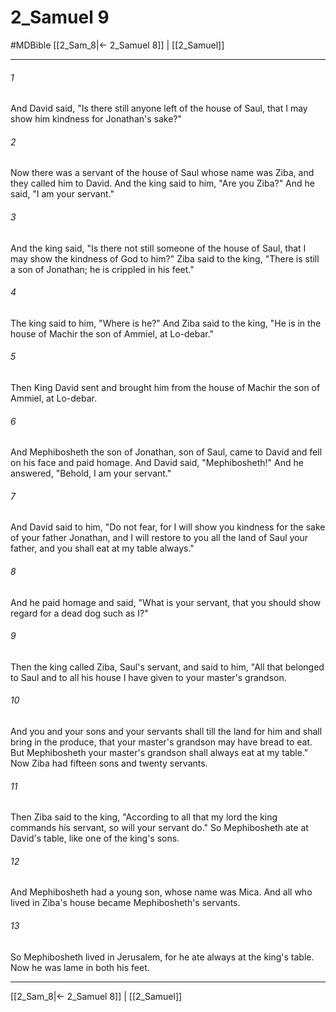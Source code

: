 # 2_Samuel 9
#MDBible
[[2_Sam_8|← 2_Samuel 8]] | [[2_Samuel]]

***

###### 1 

And David said, "Is there still anyone left of the house of Saul, that I may show him kindness for Jonathan's sake?" 

###### 2 

Now there was a servant of the house of Saul whose name was Ziba, and they called him to David. And the king said to him, "Are you Ziba?" And he said, "I am your servant." 

###### 3 

And the king said, "Is there not still someone of the house of Saul, that I may show the kindness of God to him?" Ziba said to the king, "There is still a son of Jonathan; he is crippled in his feet." 

###### 4 

The king said to him, "Where is he?" And Ziba said to the king, "He is in the house of Machir the son of Ammiel, at Lo-debar." 

###### 5 

Then King David sent and brought him from the house of Machir the son of Ammiel, at Lo-debar. 

###### 6 

And Mephibosheth the son of Jonathan, son of Saul, came to David and fell on his face and paid homage. And David said, "Mephibosheth!" And he answered, "Behold, I am your servant." 

###### 7 

And David said to him, "Do not fear, for I will show you kindness for the sake of your father Jonathan, and I will restore to you all the land of Saul your father, and you shall eat at my table always." 

###### 8 

And he paid homage and said, "What is your servant, that you should show regard for a dead dog such as I?" 

###### 9 

Then the king called Ziba, Saul's servant, and said to him, "All that belonged to Saul and to all his house I have given to your master's grandson. 

###### 10 

And you and your sons and your servants shall till the land for him and shall bring in the produce, that your master's grandson may have bread to eat. But Mephibosheth your master's grandson shall always eat at my table." Now Ziba had fifteen sons and twenty servants. 

###### 11 

Then Ziba said to the king, "According to all that my lord the king commands his servant, so will your servant do." So Mephibosheth ate at David's table, like one of the king's sons. 

###### 12 

And Mephibosheth had a young son, whose name was Mica. And all who lived in Ziba's house became Mephibosheth's servants. 

###### 13 

So Mephibosheth lived in Jerusalem, for he ate always at the king's table. Now he was lame in both his feet. 

***

[[2_Sam_8|← 2_Samuel 8]] | [[2_Samuel]]
